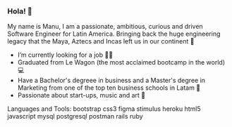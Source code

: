 ### Hola! 👋

My name is Manu, I am a passionate, ambitious, curious and driven Software Engineer for Latin America. Bringing back the huge engineering legacy that the Maya, Aztecs and Incas left us in our continent 🌱

* I’m currently looking for a job 👨‍💻
* Graduated from Le Wagon (the most acclaimed bootcamp in the world) 💻
* Have a Bachelor's degreee in business and a Master's degree in Marketing from one of the top ten business schools in Latam 🤖
* Passionate about start-ups, music and art 🎹

Languages and Tools:
bootstrap css3 figma stimulus heroku html5 javascript mysql postgresql postman rails ruby


<!--
**mvergarab/mvergarab** is a ✨ _special_ ✨ repository because its `README.md` (this file) appears on your GitHub profile.

